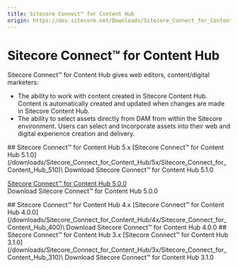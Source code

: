 ```yaml
---
title: Sitecore Connect™ for Content Hub
origin: https://dev.sitecore.net/Downloads/Sitecore_Connect_for_Content_Hub.aspx
---
```


# Sitecore Connect™ for Content Hub

Sitecore Connect™ for Content Hub gives web editors, content/digital marketers:

-   The ability to work with content created in Sitecore Content Hub. Content is automatically created and updated when changes are made in Sitecore Content Hub.
-   The ability to select assets directly from DAM from within the Sitecore environment. Users can select and Incorporate assets into their web and digital experience creation and delivery.

<Card variant='outlineRaised' px={0} mb={8}>
<CardHeader>
## Sitecore Connect™ for Content Hub 5.x
</CardHeader>
<CardBody>
[Sitecore Connect™ for Content Hub 5.1.0](/downloads/Sitecore_Connect_for_Content_Hub/5x/Sitecore_Connect_for_Content_Hub_510)\
Download Sitecore Connect™ for Content Hub 5.1.0

[Sitecore Connect™ for Content Hub 5.0.0](/downloads/Sitecore_Connect_for_Content_Hub/5x/Sitecore_Connect_for_Content_Hub_500)\
Download Sitecore Connect™ for Content Hub 5.0.0


</CardBody>          
</Card>
<Card variant='outlineRaised' px={0} mb={8}>
<CardHeader>
## Sitecore Connect™ for Content Hub 4.x
</CardHeader>
<CardBody>
[Sitecore Connect™ for Content Hub 4.0.0](/downloads/Sitecore_Connect_for_Content_Hub/4x/Sitecore_Connect_for_Content_Hub_400)\
Download Sitecore Connect™ for Content Hub 4.0.0


</CardBody>          
</Card>
<Card variant='outlineRaised' px={0} mb={8}>
<CardHeader>
## Sitecore Connect™ for Content Hub 3.x
</CardHeader>
<CardBody>
[Sitecore Connect™ for Content Hub 3.1.0](/downloads/Sitecore_Connect_for_Content_Hub/3x/Sitecore_Connect_for_Content_Hub_310)\
Download Sitecore Connect™ for Content Hub 3.1.0


</CardBody>          
</Card>
